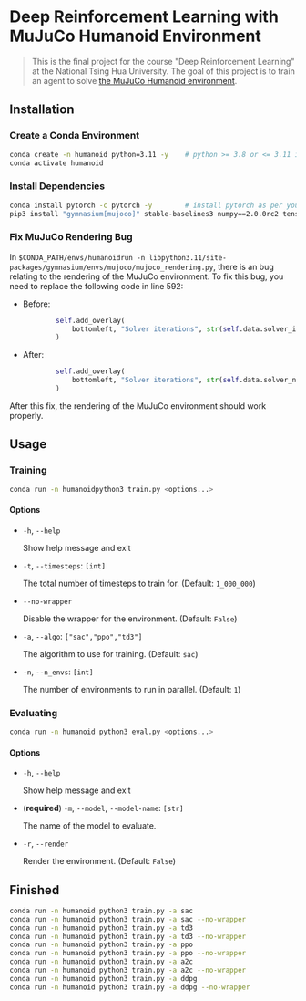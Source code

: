 # Deep Reinforcement Learning with MuJuCo Humanoid Environment

> This is the final project for the course "Deep Reinforcement Learning" at the National Tsing Hua University.
> The goal of this project is to train an agent to solve [the MuJuCo Humanoid environment](https://gymnasium.farama.org/main/environments/mujoco/humanoid/).

## Installation

### Create a Conda Environment

```bash
conda create -n humanoid python=3.11 -y    # python >= 3.8 or <= 3.11 is required
conda activate humanoid
```

### Install Dependencies

```bash
conda install pytorch -c pytorch -y        # install pytorch as per your operating system
pip3 install "gymnasium[mujoco]" stable-baselines3 numpy==2.0.0rc2 tensorboard
```

### Fix MuJuCo Rendering Bug

In `$CONDA_PATH/envs/humanoidrun -n libpython3.11/site-packages/gymnasium/envs/mujoco/mujoco_rendering.py`, there is an bug relating to the rendering of the MuJuCo environment.
To fix this bug, you need to replace the following code in line 592:

- Before:
    ```python
            self.add_overlay(
                bottomleft, "Solver iterations", str(self.data.solver_iter + 1)
            )
    ```

- After:
    ```python
            self.add_overlay(
                bottomleft, "Solver iterations", str(self.data.solver_niter + 1)
            )
    ```

After this fix, the rendering of the MuJuCo environment should work properly.

## Usage

### Training

```bash
conda run -n humanoidpython3 train.py <options...>
```

#### Options

- `-h`, `--help`

    Show help message and exit

- `-t`, `--timesteps`: `[int]`
                    
    The total number of timesteps to train for. (Default: `1_000_000`)

- `--no-wrapper`

    Disable the wrapper for the environment. (Default: `False`)

- `-a`, `--algo`: `["sac","ppo","td3"]`

    The algorithm to use for training. (Default: `sac`)

- `-n`, `--n_envs`: `[int]`

    The number of environments to run in parallel. (Default: `1`)

### Evaluating

```bash
conda run -n humanoid python3 eval.py <options...>
```

#### Options

- `-h`, `--help`

    Show help message and exit

- (**required**) `-m`, `--model`, `--model-name`: `[str]`

    The name of the model to evaluate.

- `-r`, `--render`

     Render the environment. (Default: `False`)

## Finished

```bash
conda run -n humanoid python3 train.py -a sac
conda run -n humanoid python3 train.py -a sac --no-wrapper
conda run -n humanoid python3 train.py -a td3
conda run -n humanoid python3 train.py -a td3 --no-wrapper
conda run -n humanoid python3 train.py -a ppo
conda run -n humanoid python3 train.py -a ppo --no-wrapper
conda run -n humanoid python3 train.py -a a2c
conda run -n humanoid python3 train.py -a a2c --no-wrapper
conda run -n humanoid python3 train.py -a ddpg
conda run -n humanoid python3 train.py -a ddpg --no-wrapper
```

